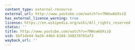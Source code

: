 ```yaml
---
content_type: external-resource
external_url: http://www.youtube.com/watch?v=7RWsw6UXsiQ
has_external_license_warning: true
license: https://en.wikipedia.org/wiki/All_rights_reserved
status: ''
title: http://www.youtube.com/watch?v=7RWsw6UXsiQ
uid: bbf1de44-9a26-446d-b184-348270765af3
wayback_url: ''
---
```

